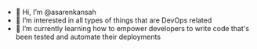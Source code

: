 - 👋 Hi, I’m @asarenkansah
- 👀 I’m interested in all types of things that are DevOps related
- 🌱 I’m currently learning how to empower developers to write code that's been tested and automate their deployments

<!---
asarenkansah/asarenkansah is a ✨ special ✨ repository because its `README.md` (this file) appears on your GitHub profile.
You can click the Preview link to take a look at your changes.
--->

